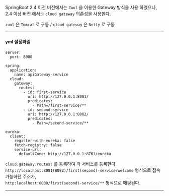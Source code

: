 SpringBoot 2.4 이전 버전에서는 `Zuul` 을 이용한 Gateway 방식을 사용 하였으나,  
2.4 이상 버전 에서는 `cloud gateway` 의존성을 사용한다.

`zuul` 은 `Tomcat` 로 구동 / 
`cloud gateway` 은 `Netty` 로 구동

---
#### yml 설정파일
```
server:
  port: 8000

spring:
  application:
    name: apiGateway-service
  cloud:
    gateway:
      routes:
        - id: first-service
          uri: http://127.0.0.1:8081/
          predicates:
            - Path=/first-service/**
        - id: second-service
          uri: http://127.0.0.1:8082/
          predicates:
            - Path=/second-service/**

eureka:
  client:
    register-with-eureka: false
    fetch-registry: false
    service-url:
      defaultZone: http://127.0.0.1:8761/eureka
```

`cloud.gateway.routes:` 를 등록하여 각 서비스를 등록한다.  
`http://localhost:8081(8082)/first(second)-service/welcome` 형식으로 접속 가능하던 주소가,  
`http:localhost:8000/first(second)-service/**` 형식으로 매핑된다.

---
